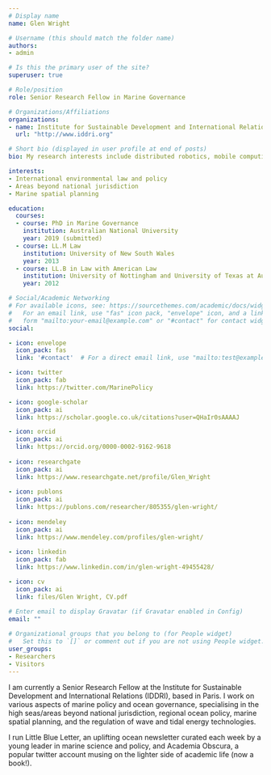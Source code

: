 ```yaml
---
# Display name
name: Glen Wright

# Username (this should match the folder name)
authors:
- admin

# Is this the primary user of the site?
superuser: true

# Role/position
role: Senior Research Fellow in Marine Governance

# Organizations/Affiliations
organizations:
- name: Institute for Sustainable Development and International Relations (IDDRI)
  url: "http://www.iddri.org"

# Short bio (displayed in user profile at end of posts)
bio: My research interests include distributed robotics, mobile computing and programmable matter.

interests:
- International environmental law and policy
- Areas beyond national jurisdiction
- Marine spatial planning

education:
  courses:
  - course: PhD in Marine Governance
    institution: Australian National University
    year: 2019 (submitted)
  - course: LL.M Law
    institution: University of New South Wales
    year: 2013
  - course: LL.B in Law with American Law
    institution: University of Nottingham and University of Texas at Austin
    year: 2012

# Social/Academic Networking
# For available icons, see: https://sourcethemes.com/academic/docs/widgets/#icons
#   For an email link, use "fas" icon pack, "envelope" icon, and a link in the
#   form "mailto:your-email@example.com" or "#contact" for contact widget.
social:

- icon: envelope
  icon_pack: fas
  link: '#contact'  # For a direct email link, use "mailto:test@example.org".

- icon: twitter
  icon_pack: fab
  link: https://twitter.com/MarinePolicy

- icon: google-scholar
  icon_pack: ai
  link: https://scholar.google.co.uk/citations?user=QHaIr0sAAAAJ

- icon: orcid
  icon_pack: ai
  link: https://orcid.org/0000-0002-9162-9618
  
- icon: researchgate
  icon_pack: ai
  link: https://www.researchgate.net/profile/Glen_Wright
  
- icon: publons
  icon_pack: ai
  link: https://publons.com/researcher/805355/glen-wright/
  
- icon: mendeley
  icon_pack: ai
  link: https://www.mendeley.com/profiles/glen-wright/
 
- icon: linkedin
  icon_pack: fab
  link: https://www.linkedin.com/in/glen-wright-49455428/

- icon: cv
  icon_pack: ai
  link: files/Glen Wright, CV.pdf

# Enter email to display Gravatar (if Gravatar enabled in Config)
email: ""
  
# Organizational groups that you belong to (for People widget)
#   Set this to `[]` or comment out if you are not using People widget.  
user_groups:
- Researchers
- Visitors
---
```


I am currently a Senior Research Fellow at the Institute for Sustainable Development and International Relations (IDDRI), based in Paris. I work on various aspects of marine policy and ocean governance, specialising in the high seas/areas beyond national jurisdiction, regional ocean policy, marine spatial planning, and the regulation of wave and tidal energy technologies.

I run Little Blue Letter, an uplifting ocean newsletter curated each week by a young leader in marine science and policy, and Academia Obscura, a popular twitter account musing on the lighter side of academic life (now a book!).

